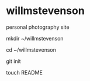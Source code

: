 willmstevenson
==============

personal photography site

mkdir ~/willmstevenson

cd ~/willmstevenson

git init

touch README
